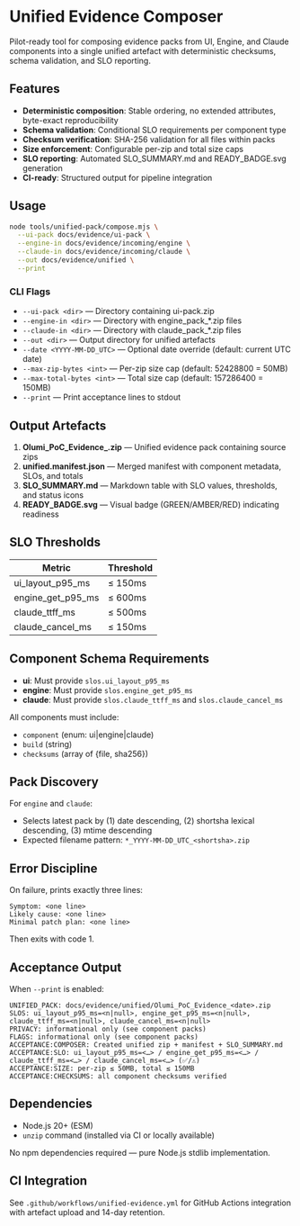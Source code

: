 # Unified Evidence Composer

Pilot-ready tool for composing evidence packs from UI, Engine, and Claude components into a single unified artefact with deterministic checksums, schema validation, and SLO reporting.

## Features

- **Deterministic composition**: Stable ordering, no extended attributes, byte-exact reproducibility
- **Schema validation**: Conditional SLO requirements per component type
- **Checksum verification**: SHA-256 validation for all files within packs
- **Size enforcement**: Configurable per-zip and total size caps
- **SLO reporting**: Automated SLO_SUMMARY.md and READY_BADGE.svg generation
- **CI-ready**: Structured output for pipeline integration

## Usage

```bash
node tools/unified-pack/compose.mjs \
  --ui-pack docs/evidence/ui-pack \
  --engine-in docs/evidence/incoming/engine \
  --claude-in docs/evidence/incoming/claude \
  --out docs/evidence/unified \
  --print
```

### CLI Flags

- `--ui-pack <dir>` — Directory containing ui-pack.zip
- `--engine-in <dir>` — Directory with engine_pack_*.zip files
- `--claude-in <dir>` — Directory with claude_pack_*.zip files
- `--out <dir>` — Output directory for unified artefacts
- `--date <YYYY-MM-DD_UTC>` — Optional date override (default: current UTC date)
- `--max-zip-bytes <int>` — Per-zip size cap (default: 52428800 = 50MB)
- `--max-total-bytes <int>` — Total size cap (default: 157286400 = 150MB)
- `--print` — Print acceptance lines to stdout

## Output Artefacts

1. **Olumi_PoC_Evidence_<date>.zip** — Unified evidence pack containing source zips
2. **unified.manifest.json** — Merged manifest with component metadata, SLOs, and totals
3. **SLO_SUMMARY.md** — Markdown table with SLO values, thresholds, and status icons
4. **READY_BADGE.svg** — Visual badge (GREEN/AMBER/RED) indicating readiness

## SLO Thresholds

| Metric | Threshold |
|--------|-----------|
| ui_layout_p95_ms | ≤ 150ms |
| engine_get_p95_ms | ≤ 600ms |
| claude_ttff_ms | ≤ 500ms |
| claude_cancel_ms | ≤ 150ms |

## Component Schema Requirements

- **ui**: Must provide `slos.ui_layout_p95_ms`
- **engine**: Must provide `slos.engine_get_p95_ms`
- **claude**: Must provide `slos.claude_ttff_ms` and `slos.claude_cancel_ms`

All components must include:
- `component` (enum: ui|engine|claude)
- `build` (string)
- `checksums` (array of {file, sha256})

## Pack Discovery

For `engine` and `claude`:
- Selects latest pack by (1) date descending, (2) shortsha lexical descending, (3) mtime descending
- Expected filename pattern: `*_YYYY-MM-DD_UTC_<shortsha>.zip`

## Error Discipline

On failure, prints exactly three lines:
```
Symptom: <one line>
Likely cause: <one line>
Minimal patch plan: <one line>
```

Then exits with code 1.

## Acceptance Output

When `--print` is enabled:

```
UNIFIED_PACK: docs/evidence/unified/Olumi_PoC_Evidence_<date>.zip
SLOS: ui_layout_p95_ms=<n|null>, engine_get_p95_ms=<n|null>, claude_ttff_ms=<n|null>, claude_cancel_ms=<n|null>
PRIVACY: informational only (see component packs)
FLAGS: informational only (see component packs)
ACCEPTANCE:COMPOSER: Created unified zip + manifest + SLO_SUMMARY.md
ACCEPTANCE:SLO: ui_layout_p95_ms=<…> / engine_get_p95_ms=<…> / claude_ttff_ms=<…> / claude_cancel_ms=<…> (✅/⚠️)
ACCEPTANCE:SIZE: per-zip ≤ 50MB, total ≤ 150MB
ACCEPTANCE:CHECKSUMS: all component checksums verified
```

## Dependencies

- Node.js 20+ (ESM)
- `unzip` command (installed via CI or locally available)

No npm dependencies required — pure Node.js stdlib implementation.

## CI Integration

See `.github/workflows/unified-evidence.yml` for GitHub Actions integration with artefact upload and 14-day retention.